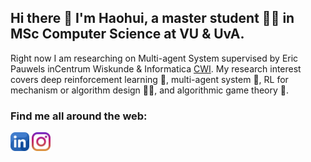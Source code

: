 ## Hi there 👋 I'm Haohui, a master student 👨‍🎓 in MSc Computer Science at VU & UvA. 
Right now I am researching on Multi-agent System supervised by Eric Pauwels inCentrum Wiskunde & Informatica [CWI](https://www.cwi.nl/). My research interest covers deep reinforcement learning 🤖, multi-agent system 🤼, RL for mechanism or algorithm design 👨‍🔧, and algorithmic game theory 🎲.

### Find me all around the web:
<p align="left">
<a href="https://www.linkedin.com/HAOHUIZHANG" target="blank"><img align="center" src="https://github.com/HarryZhangHH/HarryZhangHH/blob/main/icons/linkedin.png" title = "Twitter" alt="" height="30" /></a>
<a href="https://www.instagram.com/volcano_harry_zhang/" target="blank"><img align="center" src="https://github.com/HarryZhangHH/HarryZhangHH/blob/main/icons/instagram.png" alt="" height="30" /></a>
<!--
**HarryZhangHH/HarryZhangHH** is a ✨ _special_ ✨ repository because its `README.md` (this file) appears on your GitHub profile.

Here are some ideas to get you started:

- 🔭 I’m currently working on ...
- 🌱 I’m currently learning ...
- 👯 I’m looking to collaborate on ...
- 🤔 I’m looking for help with ...
- 💬 Ask me about ...
- 📫 How to reach me: ...
- 😄 Pronouns: ...
- ⚡ Fun fact: ...
-->
